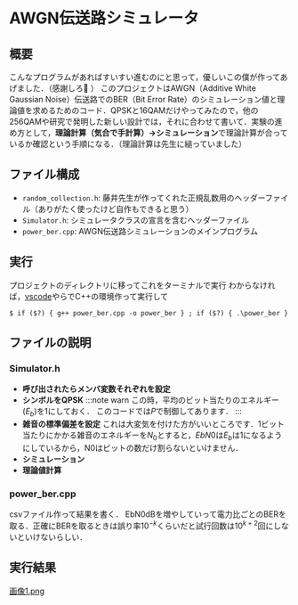 # AWGN伝送路シミュレータ

## 概要
こんなプログラムがあればすいすい進むのにと思って，優しいこの僕が作ってあげました．（感謝しろ:slightly_smiling_face: ）
このプロジェクトはAWGN（Additive White Gaussian Noise）伝送路でのBER（Bit Error Rate）のシミュレーション値と理論値を求めるためのコード．QPSKと16QAMだけやってみたので，他の256QAMや研究で発明した新しい設計では，それに合わせて書いて．実験の進め方として，**理論計算（気合で手計算）→シミュレーション**で理論計算が合っているか確認という手順になる．（理論計算は先生に縋っていました）

## ファイル構成
- `random_collection.h`: 藤井先生が作ってくれた正規乱数用のヘッダーファイル（ありがたく使ったけど自作もできると思う）
- `Simulator.h`: シミュレータクラスの宣言を含むヘッダーファイル
- `power_ber.cpp`: AWGN伝送路シミュレーションのメインプログラム

## 実行
プロジェクトのディレクトリに移ってこれをターミナルで実行
わからなければ，[vscode](https://code.visualstudio.com/)やらでC++の環境作って実行して
```
$ if ($?) { g++ power_ber.cpp -o power_ber } ; if ($?) { .\power_ber }
```

## ファイルの説明
### Simulator.h
* **呼び出されたらメンバ変数それぞれを設定**
* **シンボルをQPSK**
:::note warn
この時，平均のビット当たりのエネルギー($E_b$)を1にしておく．
このコードでは$P$で制御してあります．
:::
* **雑音の標準偏差を設定**
これは大変気を付けた方がいいところです．1ビット当たりにかかる雑音のエネルギーを$N_0$とすると，$EbN0$は$E_b$は1になるようにしているから，N0はビットの数だけ割らないといけません．
* **シミュレーション**
* **理論値計算**

### power_ber.cpp
csvファイル作って結果を書く．
EbN0dBを増やしていって電力比ごとのBERを取る．正確にBERを取るときは誤り率$10^{-k}$くらいだと試行回数は$10^{k+2}$回にしないといけないらしい．

## 実行結果
[画像1.png](./画像1.png)